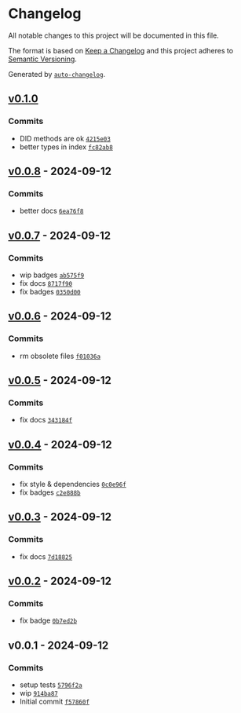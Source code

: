 # Changelog

All notable changes to this project will be documented in this file.

The format is based on [Keep a Changelog](https://keepachangelog.com/en/1.0.0/)
and this project adheres to [Semantic Versioning](https://semver.org/spec/v2.0.0.html).

Generated by [`auto-changelog`](https://github.com/CookPete/auto-changelog).

## [v0.1.0](https://github.com/bicycle-codes/crypto-util/compare/v0.0.8...v0.1.0)

### Commits

- DID methods are ok [`4215e03`](https://github.com/bicycle-codes/crypto-util/commit/4215e033728aea73a9362e3f4f248c5947e576ca)
- better types in index [`fc82ab8`](https://github.com/bicycle-codes/crypto-util/commit/fc82ab8fa07bd56516e9d114e472bb652f1801aa)

## [v0.0.8](https://github.com/bicycle-codes/crypto-util/compare/v0.0.7...v0.0.8) - 2024-09-12

### Commits

- better docs [`6ea76f8`](https://github.com/bicycle-codes/crypto-util/commit/6ea76f81965d46dd77e44504771b23b16f486078)

## [v0.0.7](https://github.com/bicycle-codes/crypto-util/compare/v0.0.6...v0.0.7) - 2024-09-12

### Commits

- wip badges [`ab575f9`](https://github.com/bicycle-codes/crypto-util/commit/ab575f9c2574289940d28b1bccd36a2e4c9df973)
- fix docs [`8717f90`](https://github.com/bicycle-codes/crypto-util/commit/8717f90bffa2f0d86b274ec4a7f91054db94b23f)
- fix badges [`0350d00`](https://github.com/bicycle-codes/crypto-util/commit/0350d005e518f4a78884d50097d271fba498591c)

## [v0.0.6](https://github.com/bicycle-codes/crypto-util/compare/v0.0.5...v0.0.6) - 2024-09-12

### Commits

- rm obsolete files [`f01036a`](https://github.com/bicycle-codes/crypto-util/commit/f01036a4b03c892337922e54de80ef6489c3964e)

## [v0.0.5](https://github.com/bicycle-codes/crypto-util/compare/v0.0.4...v0.0.5) - 2024-09-12

### Commits

- fix docs [`343184f`](https://github.com/bicycle-codes/crypto-util/commit/343184f34e2e5cb6d1008db269d7d1b6db10bc24)

## [v0.0.4](https://github.com/bicycle-codes/crypto-util/compare/v0.0.3...v0.0.4) - 2024-09-12

### Commits

- fix style & dependencies [`0c0e96f`](https://github.com/bicycle-codes/crypto-util/commit/0c0e96fa988841f6a5a0e9e8dc46c02a3c4f986e)
- fix badges [`c2e888b`](https://github.com/bicycle-codes/crypto-util/commit/c2e888b76a483251231891eb0f60b939ac92d90b)

## [v0.0.3](https://github.com/bicycle-codes/crypto-util/compare/v0.0.2...v0.0.3) - 2024-09-12

### Commits

- fix docs [`7d18825`](https://github.com/bicycle-codes/crypto-util/commit/7d18825537d259058ff370d6655de983eae15b3b)

## [v0.0.2](https://github.com/bicycle-codes/crypto-util/compare/v0.0.1...v0.0.2) - 2024-09-12

### Commits

- fix badge [`0b7ed2b`](https://github.com/bicycle-codes/crypto-util/commit/0b7ed2b4d15ae6f5e021a362da42e3278d1c48e5)

## v0.0.1 - 2024-09-12

### Commits

- setup tests [`5796f2a`](https://github.com/bicycle-codes/crypto-util/commit/5796f2a599b532d0b1927d1f432b50ec79859b22)
- wip [`914ba87`](https://github.com/bicycle-codes/crypto-util/commit/914ba87d31abee9c2f00b52624952ee91b517da5)
- Initial commit [`f57860f`](https://github.com/bicycle-codes/crypto-util/commit/f57860f8fea05f277daf1f380a305f4a2228514b)
